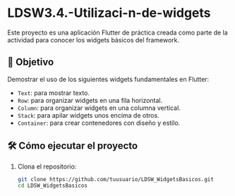 # LDSW3.4.-Utilizaci-n-de-widgets
Este proyecto es una aplicación Flutter de práctica creada como parte de la actividad para conocer los widgets básicos del framework. 

## 🧩 Objetivo

Demostrar el uso de los siguientes widgets fundamentales en Flutter:

- `Text`: para mostrar texto.
- `Row`: para organizar widgets en una fila horizontal.
- `Column`: para organizar widgets en una columna vertical.
- `Stack`: para apilar widgets unos encima de otros.
- `Container`: para crear contenedores con diseño y estilo.

## 🛠️ Cómo ejecutar el proyecto

1. Clona el repositorio:
   ```bash
   git clone https://github.com/tuusuario/LDSW_WidgetsBasicos.git
   cd LDSW_WidgetsBasicos

